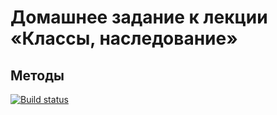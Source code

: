 # Домашнее задание к лекции «Классы, наследование»
## Методы

[![Build status](https://ci.appveyor.com/api/projects/status/0871v10ul6a7ppfp?svg=true)](https://ci.appveyor.com/project/Nazgulius/ajs-homeworks-oop-method)

